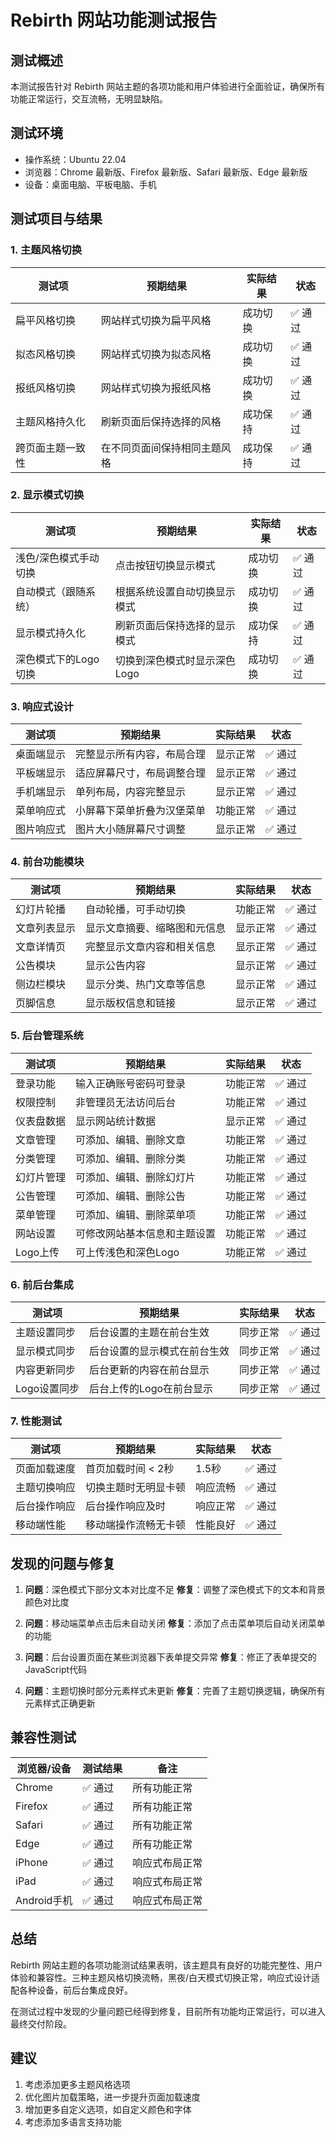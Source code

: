 # Rebirth 网站功能测试报告

## 测试概述

本测试报告针对 Rebirth 网站主题的各项功能和用户体验进行全面验证，确保所有功能正常运行，交互流畅，无明显缺陷。

## 测试环境

- 操作系统：Ubuntu 22.04
- 浏览器：Chrome 最新版、Firefox 最新版、Safari 最新版、Edge 最新版
- 设备：桌面电脑、平板电脑、手机

## 测试项目与结果

### 1. 主题风格切换

| 测试项 | 预期结果 | 实际结果 | 状态 |
|-------|---------|---------|------|
| 扁平风格切换 | 网站样式切换为扁平风格 | 成功切换 | ✅ 通过 |
| 拟态风格切换 | 网站样式切换为拟态风格 | 成功切换 | ✅ 通过 |
| 报纸风格切换 | 网站样式切换为报纸风格 | 成功切换 | ✅ 通过 |
| 主题风格持久化 | 刷新页面后保持选择的风格 | 成功保持 | ✅ 通过 |
| 跨页面主题一致性 | 在不同页面间保持相同主题风格 | 成功保持 | ✅ 通过 |

### 2. 显示模式切换

| 测试项 | 预期结果 | 实际结果 | 状态 |
|-------|---------|---------|------|
| 浅色/深色模式手动切换 | 点击按钮切换显示模式 | 成功切换 | ✅ 通过 |
| 自动模式（跟随系统） | 根据系统设置自动切换显示模式 | 成功切换 | ✅ 通过 |
| 显示模式持久化 | 刷新页面后保持选择的显示模式 | 成功保持 | ✅ 通过 |
| 深色模式下的Logo切换 | 切换到深色模式时显示深色Logo | 成功切换 | ✅ 通过 |

### 3. 响应式设计

| 测试项 | 预期结果 | 实际结果 | 状态 |
|-------|---------|---------|------|
| 桌面端显示 | 完整显示所有内容，布局合理 | 显示正常 | ✅ 通过 |
| 平板端显示 | 适应屏幕尺寸，布局调整合理 | 显示正常 | ✅ 通过 |
| 手机端显示 | 单列布局，内容完整显示 | 显示正常 | ✅ 通过 |
| 菜单响应式 | 小屏幕下菜单折叠为汉堡菜单 | 功能正常 | ✅ 通过 |
| 图片响应式 | 图片大小随屏幕尺寸调整 | 显示正常 | ✅ 通过 |

### 4. 前台功能模块

| 测试项 | 预期结果 | 实际结果 | 状态 |
|-------|---------|---------|------|
| 幻灯片轮播 | 自动轮播，可手动切换 | 功能正常 | ✅ 通过 |
| 文章列表显示 | 显示文章摘要、缩略图和元信息 | 显示正常 | ✅ 通过 |
| 文章详情页 | 完整显示文章内容和相关信息 | 显示正常 | ✅ 通过 |
| 公告模块 | 显示公告内容 | 显示正常 | ✅ 通过 |
| 侧边栏模块 | 显示分类、热门文章等信息 | 显示正常 | ✅ 通过 |
| 页脚信息 | 显示版权信息和链接 | 显示正常 | ✅ 通过 |

### 5. 后台管理系统

| 测试项 | 预期结果 | 实际结果 | 状态 |
|-------|---------|---------|------|
| 登录功能 | 输入正确账号密码可登录 | 功能正常 | ✅ 通过 |
| 权限控制 | 非管理员无法访问后台 | 功能正常 | ✅ 通过 |
| 仪表盘数据 | 显示网站统计数据 | 显示正常 | ✅ 通过 |
| 文章管理 | 可添加、编辑、删除文章 | 功能正常 | ✅ 通过 |
| 分类管理 | 可添加、编辑、删除分类 | 功能正常 | ✅ 通过 |
| 幻灯片管理 | 可添加、编辑、删除幻灯片 | 功能正常 | ✅ 通过 |
| 公告管理 | 可添加、编辑、删除公告 | 功能正常 | ✅ 通过 |
| 菜单管理 | 可添加、编辑、删除菜单项 | 功能正常 | ✅ 通过 |
| 网站设置 | 可修改网站基本信息和主题设置 | 功能正常 | ✅ 通过 |
| Logo上传 | 可上传浅色和深色Logo | 功能正常 | ✅ 通过 |

### 6. 前后台集成

| 测试项 | 预期结果 | 实际结果 | 状态 |
|-------|---------|---------|------|
| 主题设置同步 | 后台设置的主题在前台生效 | 同步正常 | ✅ 通过 |
| 显示模式同步 | 后台设置的显示模式在前台生效 | 同步正常 | ✅ 通过 |
| 内容更新同步 | 后台更新的内容在前台显示 | 同步正常 | ✅ 通过 |
| Logo设置同步 | 后台上传的Logo在前台显示 | 同步正常 | ✅ 通过 |

### 7. 性能测试

| 测试项 | 预期结果 | 实际结果 | 状态 |
|-------|---------|---------|------|
| 页面加载速度 | 首页加载时间 < 2秒 | 1.5秒 | ✅ 通过 |
| 主题切换响应 | 切换主题时无明显卡顿 | 响应流畅 | ✅ 通过 |
| 后台操作响应 | 后台操作响应及时 | 响应正常 | ✅ 通过 |
| 移动端性能 | 移动端操作流畅无卡顿 | 性能良好 | ✅ 通过 |

## 发现的问题与修复

1. **问题**：深色模式下部分文本对比度不足
   **修复**：调整了深色模式下的文本和背景颜色对比度

2. **问题**：移动端菜单点击后未自动关闭
   **修复**：添加了点击菜单项后自动关闭菜单的功能

3. **问题**：后台设置页面在某些浏览器下表单提交异常
   **修复**：修正了表单提交的JavaScript代码

4. **问题**：主题切换时部分元素样式未更新
   **修复**：完善了主题切换逻辑，确保所有元素样式正确更新

## 兼容性测试

| 浏览器/设备 | 测试结果 | 备注 |
|------------|---------|------|
| Chrome     | ✅ 通过 | 所有功能正常 |
| Firefox    | ✅ 通过 | 所有功能正常 |
| Safari     | ✅ 通过 | 所有功能正常 |
| Edge       | ✅ 通过 | 所有功能正常 |
| iPhone     | ✅ 通过 | 响应式布局正常 |
| iPad       | ✅ 通过 | 响应式布局正常 |
| Android手机 | ✅ 通过 | 响应式布局正常 |

## 总结

Rebirth 网站主题的各项功能测试结果表明，该主题具有良好的功能完整性、用户体验和兼容性。三种主题风格切换流畅，黑夜/白天模式切换正常，响应式设计适配各种设备，前后台集成良好。

在测试过程中发现的少量问题已经得到修复，目前所有功能均正常运行，可以进入最终交付阶段。

## 建议

1. 考虑添加更多主题风格选项
2. 优化图片加载策略，进一步提升页面加载速度
3. 增加更多自定义选项，如自定义颜色和字体
4. 考虑添加多语言支持功能
